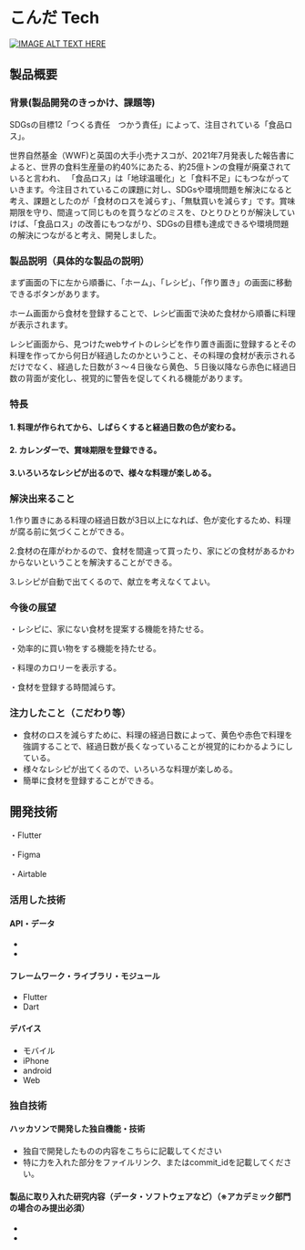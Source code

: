 # こんだ Tech

[![IMAGE ALT TEXT HERE](https://jphacks.com/wp-content/uploads/2022/08/JPHACKS2022_ogp.jpg)](https://www.youtube.com/watch?v=LUPQFB4QyVo)

## 製品概要
### 背景(製品開発のきっかけ、課題等)
SDGsの目標12「つくる責任　つかう責任」によって、注目されている「食品ロス」。


世界自然基金（WWF)と英国の大手小売ナスコが、2021年7月発表した報告書によると、世界の食料生産量の約40%にあたる、約25億トンの食糧が廃棄されていると言われ、
「食品ロス」は「地球温暖化」と「食料不足」にもつながっていきます。今注目されているこの課題に対し、SDGsや環境問題を解決になると考え、課題としたのが「食材のロスを減らす」、「無駄買いを減らす」です。賞味期限を守り、間違って同じものを買うなどのミスを、ひとりひとりが解決していけば、「食品ロス」の改善にもつながり、SDGsの目標も達成できるや環境問題の解決につながると考え、開発しました。

### 製品説明（具体的な製品の説明）
まず画面の下に左から順番に、「ホーム」、「レシピ」、「作り置き」の画面に移動できるボタンがあります。　　


ホーム画面から食材を登録することで、レシピ画面で決めた食材から順番に料理が表示されます。


レシピ画面から、見つけたwebサイトのレシピを作り置き画面に登録するとその料理を作ってから何日が経過したのかということ、その料理の食材が表示されるだけでなく、経過した日数が３～４日後なら黄色、５日後以降なら赤色に経過日数の背面が変化し、視覚的に警告を促してくれる機能があります。
### 特長
#### 1. 料理が作られてから、しばらくすると経過日数の色が変わる。
#### 2. カレンダーで、賞味期限を登録できる。
#### 3.いろいろなレシピが出るので、様々な料理が楽しめる。

### 解決出来ること
1.作り置きにある料理の経過日数が3日以上になれば、色が変化するため、料理が腐る前に気づくことができる。


2.食材の在庫がわかるので、食材を間違って買ったり、家にどの食材があるかわからないということを解決することができる。


3.レシピが自動で出てくるので、献立を考えなくてよい。

### 今後の展望
・レシピに、家にない食材を提案する機能を持たせる。


・効率的に買い物をする機能を持たせる。


・料理のカロリーを表示する。


・食材を登録する時間減らす。

### 注力したこと（こだわり等）
* 食材のロスを減らすために、料理の経過日数によって、黄色や赤色で料理を強調することで、経過日数が長くなっていることが視覚的にわかるようにしている。　　
* 様々なレシピが出てくるので、いろいろな料理が楽しめる。　　
* 簡単に食材を登録することができる。

## 開発技術
・Flutter　


・Figma


・Airtable　　
### 活用した技術
#### API・データ
* 
* 

#### フレームワーク・ライブラリ・モジュール
* Flutter
* Dart

#### デバイス
* モバイル
* iPhone
* android
* Web

### 独自技術
#### ハッカソンで開発した独自機能・技術
* 独自で開発したものの内容をこちらに記載してください
* 特に力を入れた部分をファイルリンク、またはcommit_idを記載してください。

#### 製品に取り入れた研究内容（データ・ソフトウェアなど）（※アカデミック部門の場合のみ提出必須）
* 
* 
